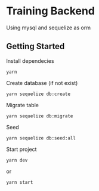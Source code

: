 # Training Backend

Using mysql and sequelize as orm

## Getting Started

Install dependecies

```
yarn
```

Create database (if not exist)

```
yarn sequelize db:create
```

Migrate table

```
yarn sequelize db:migrate
```

Seed

```
yarn sequelize db:seed:all
```

Start project

```
yarn dev
```

or

```
yarn start
```
